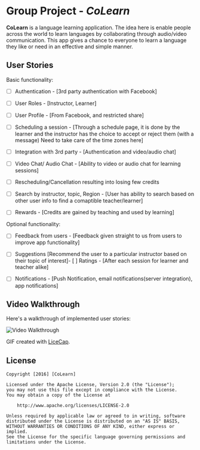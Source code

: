 # Group Project - *CoLearn*

**CoLearn** is a language learning application. The idea here is enable people across the world to learn languages by collaborating through audio/video communication. This app gives a chance to everyone to learn a language they like or need in an effective and simple manner.


## User Stories

Basic functionality:

- [ ] Authentication - [3rd party authentication with Facebook]
- [ ] User Roles - [Instructor, Learner]
- [ ] User Profile - [From Facebook, and restricted share]
- [ ] Scheduling a session - [Through a schedule page, it is done by the learner and the instructor has the choice to accept or reject them (with a message) Need to take care of the time zones here]
- [ ] Integration with 3rd party - [Authentication and video/audio chat]
- [ ] Video Chat/ Audio Chat - [Ability to video or audio chat for learning sessions]
- [ ] Rescheduling/Cancellation resulting into losing few credits
- [ ] Search by instructor, topic, Region - [User has ability to search based on other user info to find a comaptible teacher/learner]
- [ ] Rewards - [Credits are gained by teaching and used by learning]


Optional functionality:

- [ ] Feedback from users - [Feedback given straight to us from users to improve app functionality]
- [ ] Suggestions [Recommend the user to a particular instructor based on their topic of interest]- [ ] Ratings - [After each session for learner and teacher alike]
- [ ] Notifications - [Push Notification, email notifications(server integration), app notifications]


## Video Walkthrough 

Here's a walkthrough of implemented user stories:

<img src='*' title='TweetBox' width='' alt='Video Walkthrough' />

GIF created with [LiceCap](http://www.cockos.com/licecap/).


## License

    Copyright [2016] [CoLearn]

    Licensed under the Apache License, Version 2.0 (the "License");
    you may not use this file except in compliance with the License.
    You may obtain a copy of the License at

        http://www.apache.org/licenses/LICENSE-2.0

    Unless required by applicable law or agreed to in writing, software
    distributed under the License is distributed on an "AS IS" BASIS,
    WITHOUT WARRANTIES OR CONDITIONS OF ANY KIND, either express or implied.
    See the License for the specific language governing permissions and
    limitations under the License.
